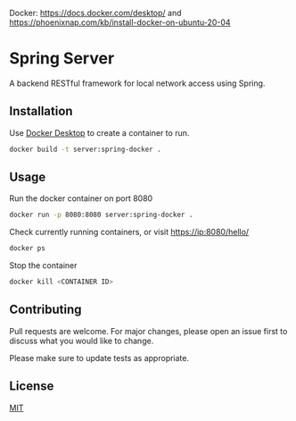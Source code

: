 Docker: https://docs.docker.com/desktop/ and https://phoenixnap.com/kb/install-docker-on-ubuntu-20-04

# Spring Server

A backend RESTful framework for local network access using Spring.

## Installation

Use [Docker Desktop](https://docs.docker.com/desktop/) to create a container to run.

```bash
docker build -t server:spring-docker .
```

## Usage
Run the docker container on port 8080
```bash
docker run -p 8080:8080 server:spring-docker .
```
Check currently running containers, or visit [https://ip:8080/hello/](https://localhost:8080/hello/)
```bash
docker ps
```
Stop the container
```bash
docker kill <CONTAINER ID>
```

## Contributing

Pull requests are welcome. For major changes, please open an issue first
to discuss what you would like to change.

Please make sure to update tests as appropriate.

## License

[MIT](https://choosealicense.com/licenses/mit/)
